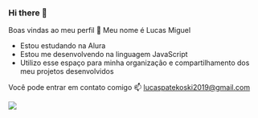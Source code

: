 ### Hi there 👋
Boas vindas ao meu perfil 💙
Meu nome é Lucas Miguel

* Estou estudando na Alura
* Estou me desenvolvendo na linguagem JavaScript
* Utilizo esse espaço para minha organização e compartilhamento dos meu projetos desenvolvidos


Você pode entrar em contato comigo 📫
lucaspatekoski2019@gmail.com

![](link)

